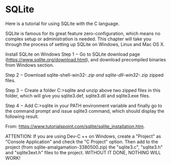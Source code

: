 # SQLite

Here is a tutorial for using SQLite with the C language.

SQLite is famous for its great feature zero-configuration, which means no complex setup or administration is needed. This chapter will take you through the process of setting up SQLite on Windows, Linux and Mac OS X.

Install SQLite on Windows
Step 1 − Go to SQLite download page (https://www.sqlite.org/download.html), and download precompiled binaries from Windows section.

Step 2 − Download sqlite-shell-win32-*.zip and sqlite-dll-win32-*.zip zipped files.

Step 3 − Create a folder C:\>sqlite and unzip above two zipped files in this folder, which will give you sqlite3.def, sqlite3.dll and sqlite3.exe files.

Step 4 − Add C:\>sqlite in your PATH environment variable and finally go to the command prompt and issue sqlite3 command, which should display the following result.

From: https://www.tutorialspoint.com/sqlite/sqlite_installation.htm.

ATTENTION: If you are using Dev-C ++ on Windows, create a "Project" as "Console Application" and check the "C Project" option. Then add to the project (from sqlite-amalgamation-3380500.zip) the "sqlite3.c", "sqlite3.h" and "sqlite3ext.h" files to the project. WITHOUT IT DONE, NOTHING WILL WORK!
